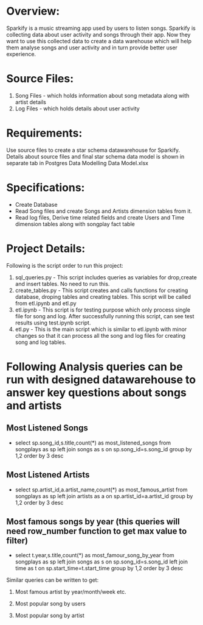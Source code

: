 # Overview:

Sparkify is a music streaming app used by users to listen songs. Sparkify is collecting data about user activity and songs through their app. Now they want to use this collected data to create a data warehouse which will help them analyse songs and user activity and in turn provide better user experience.

# Source Files:

1) Song Files - which holds information about song metadata along with artist details
2) Log Files - which holds details about user activity 

# Requirements:

Use source files to create a star schema datawarehouse for Sparkify.
Details about source files and final star schema data model is shown in separate tab in Postgres Data Modelling Data Model.xlsx

# Specifications:

- Create Database
- Read Song files and create Songs and Artists dimension tables from it.
- Read log files, Derive time related fields and create Users and Time dimension tables along with songplay fact table

# Project Details:
Following is the script order to run this project:

1) sql_queries.py - This script includes queries as variables for drop,create and insert tables. No need to run this.
2) create_tables.py - This script creates and calls functions for creating database, droping tables and creating tables. This script will be called from etl.ipynb and etl.py
3) etl.ipynb - This script is for testing purpose which only process single file for song and log. After successfully running this script, can see test results using test.ipynb script.
4) etl.py - This is the main script which is similar to etl.ipynb with minor changes so that it can process all the song and log files for creating song and log tables.


# Following Analysis queries can be run with designed datawarehouse to answer key questions about songs and artists

## Most Listened Songs

- select sp.song_id,s.title,count(*) as most_listened_songs from songplays as sp left join songs as s on sp.song_id=s.song_id group by 1,2 order by 3 desc

## Most Listened Artists

- select sp.artist_id,a.artist_name,count(*) as most_famous_artist from songplays as sp left join artists as a on sp.artist_id=a.artist_id group by 1,2 order by 3 desc

## Most famous songs by year (this queries will need row_number function to get max value to filter)

- select t.year,s.title,count(*) as most_famour_song_by_year from songplays as sp left join songs as s on sp.song_id=s.song_id left join time as t on sp.start_time=t.start_time group by 1,2 order by 3 desc


Similar queries can be written to get:

1) Most famous artist by year/month/week etc.

2) Most popular song by users

3) Most popular song by artist

